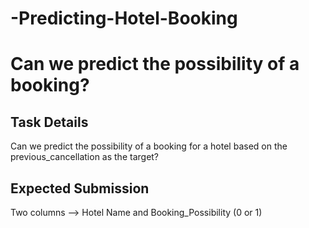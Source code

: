 # -Predicting-Hotel-Booking

# Can we predict the possibility of a booking?

## Task Details
Can we predict the possibility of a booking for a hotel based on the previous_cancellation as the target?

## Expected Submission
Two columns --> Hotel Name and Booking_Possibility (0 or 1)

